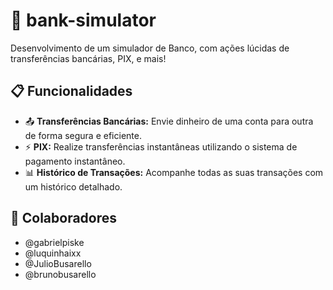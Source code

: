 # 🏦 bank-simulator

Desenvolvimento de um simulador de Banco, com ações lúcidas de transferências bancárias, PIX, e mais!

## 📋 Funcionalidades

- 📤 **Transferências Bancárias:** Envie dinheiro de uma conta para outra de forma segura e eficiente.
- ⚡ **PIX:** Realize transferências instantâneas utilizando o sistema de pagamento instantâneo.
- 📊 **Histórico de Transações:** Acompanhe todas as suas transações com um histórico detalhado.

## 👥 Colaboradores 
- @gabrielpiske
- @luquinhaixx
- @JulioBusarello
- @brunobusarello
